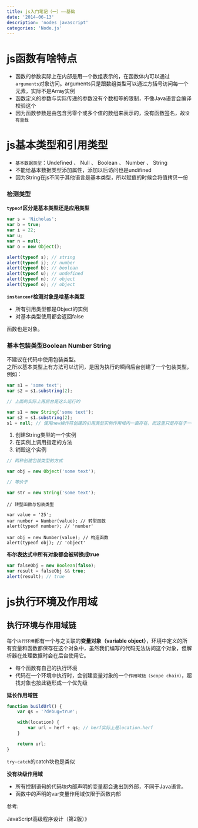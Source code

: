 ```yaml
---
title: js入门笔记（一）——基础
date: '2014-06-13'
description: 'nodes javascript'
categories: 'Node.js'
---
```


# js函数有啥特点

* 函数的参数实际上在内部是用一个数组表示的，在函数体内可以通过`arguments`对象访问。arguments只是跟数组类型可以通过方括号访问每一个元素，实际不是Array实例
* 函数定义的参数与实际传递的参数没有个数相等的限制，不像Java语言会编译校验这个
* 因为函数参数是由包含另零个或多个值的数组来表示的，没有函数签名，故`没有重载`


# js基本类型和引用类型

* `基本数据类型`：Undefined 、 Null 、 Boolean 、 Number 、 String
* 不能给基本数据类型添加属性，添加以后访问也是undifined
* 因为String在js不同于其他语言是基本类型，所以赋值的时候会将值拷贝一份

### 检测类型

**`typeof`区分是基本类型还是应用类型**  

```js
var s = 'Nicholas';
var b = true;
var i = 22;
var u;
var n = null;
var o = new Object();

alert(typeof s); // string
alert(typeof i); // number
alert(typeof b); // boolean
alert(typeof u); // undefined
alert(typeof n); // object
alert(typeof o); // object
```
  
**`instanceof`检测对象是啥基本类型** 

* 所有引用类型都是Object的实例
* 对基本类型使用都会返回false

函数也是对象。  

### 基本包装类型Boolean Number String

不建议在代码中使用包装类型。  
之所以基本类型上有方法可以访问，是因为执行的瞬间后台创建了一个包装类型，例如：  

```js
var s1 = 'some text';
var s2 = s1.substring(2);

// 上面的实际上再后台是这么运行的

var s1 = new String('some text');
var s2 = s1.substring(2);
s1 = null; // 使用new操作符创建的引用类型实例作用域内一直存在，而这里只是存在于一行代码的执行瞬间
```

1. 创建String类型的一个实例
2. 在实例上调用指定的方法
3. 销毁这个实例

```js
// 两种创建包装类型的方式

var obj = new Object('some text');

// 等价于

var str = new String('some text');
```

```
// 转型函数与包装类型

var value = '25';
var number = Number(value); // 转型函数
alert(typeof number); // 'number'

var obj = new Number(value); // 构造函数
alert(typeof obj); // 'object'

```

**布尔表达式中所有对象都会被转换成true**  

```js
var falseObj = new Boolean(false);
var result = falseObj && true;
alert(result); // true
```


# js执行环境及作用域

## 执行环境与作用域链

每个`执行环境`都有一个与之关联的**变量对象（variable object）**，环境中定义的所有变量和函数都保存在这个对象中，虽然我们编写的代码无法访问这个对象，但解析器在处理数据时会在后台使用它。  

* 每个函数有自己的执行环境
* 代码在一个环境中执行时，会创建变量对象的一个`作用域链（scope chain）`，超找对象也按此链形成一个优先级

**延长作用域链**  

```js
function buildUrl() {
    var qs = '?debug=true';

    with(location) {
        var url = herf + qs; // herf实际上是location.herf
    }

    return url;
}
```

`try-catch`的catch块也是类似  

**没有块级作用域**  

* 所有控制语句的代码块内部声明的变量都会逸出到外部，不同于Java语言。  
* 函数中的声明的var变量作用域仅限于函数内部

参考:  

JavaScript高级程序设计（第2版）》  
